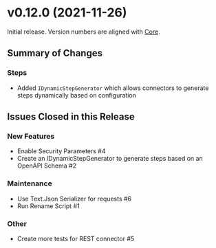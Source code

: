 # v0.12.0 (2021-11-26)

Initial release. Version numbers are aligned with [Core](https://gitlab.com/reductech/edr/core/-/releases).

## Summary of Changes

### Steps

- Added `IDynamicStepGenerator` which allows connectors to generate steps dynamically based on configuration

## Issues Closed in this Release

### New Features

- Enable Security Parameters #4
- Create an IDynamicStepGenerator to generate steps based on an OpenAPI Schema #2

### Maintenance

- Use Text.Json Serializer for requests #6
- Run Rename Script #1

### Other

- Create more tests for REST connector #5


